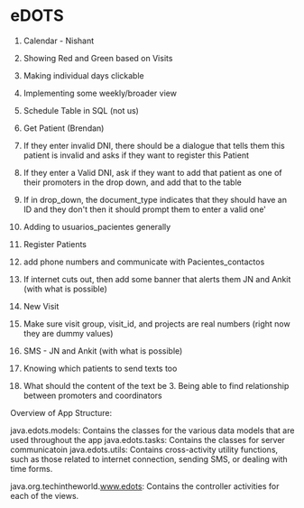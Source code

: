 eDOTS
=====
1. Calendar - Nishant
  1. Showing Red and Green based on Visits
  2. Making individual days clickable
  3. Implementing some weekly/broader view
  4. Schedule Table in SQL (not us)

2. Get Patient (Brendan)
  1. If they enter invalid DNI, there should be a dialogue that tells them this patient is invalid and asks if they want to register this Patient
  2. If they enter a Valid DNI, ask if they want to add that patient as one of their promoters in the drop down, and add that to the table
  3. If in drop_down, the document_type indicates that they should have an ID and they don't then it should prompt them to enter a valid one'
  4. Adding to usuarios_pacientes generally


3. Register Patients
  1. add phone numbers and communicate with Pacientes_contactos
  2. If internet cuts out, then add some banner that alerts them JN and Ankit (with what is possible)


4. New Visit
  1. Make sure visit group, visit_id, and projects are real numbers (right now they are dummy values) 
 
5. SMS - JN and Ankit (with what is possible)
  1. Knowing which patients to send texts too
  2. What should the content of the text be
	3. Being able to find relationship between promoters and coordinators



Overview of App Structure:

java.edots.models: Contains the classes for the various data models that are used throughout the app
java.edots.tasks: Contains the classes for server communicatoin
java.edots.utils: Contains cross-activity utility functions, such as those related to internet connection, sending SMS, or dealing with time forms.

java.org.techintheworld.www.edots: Contains the controller activities for each of the views.
